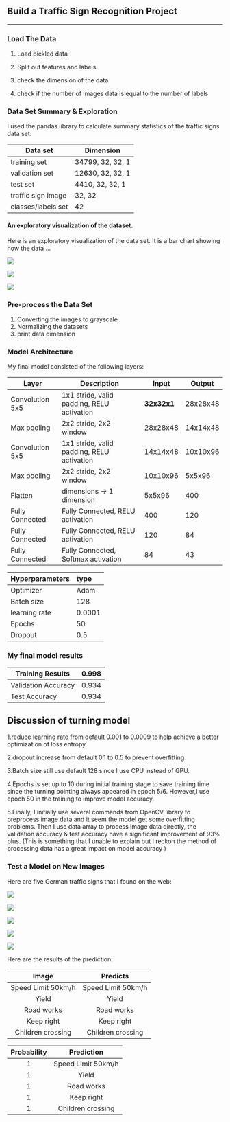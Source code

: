 ##  Build a Traffic Sign Recognition Project

---
### Load The Data

1. Load pickled data

2. Split out features and labels

3. check the dimension of the data

4. check if the number of images data is equal to the number of labels


### Data Set Summary & Exploration

I used the pandas library to calculate summary statistics of the traffic
signs data set:

| Data set           | Dimension        |
| ------------------ | ---------------- |
| training set       | 34799, 32, 32, 1 |
| validation set     | 12630, 32, 32, 1 |
| test set           | 4410, 32, 32, 1  |
| traffic sign image | 32, 32           |
| classes/labels set | 42               |



####  An exploratory visualization of the dataset.

Here is an exploratory visualization of the data set. It is a bar chart showing how the data ...

![](https://raw.githubusercontent.com/aaron7yi/CarND-Traffic-Sign-Classifier-Project2/master/barchart.png)



![](https://raw.githubusercontent.com/aaron7yi/CarND-Traffic-Sign-Classifier-Project2/master/barchart2.png)

![](https://raw.githubusercontent.com/aaron7yi/CarND-Traffic-Sign-Classifier-Project2/master/barchart3.png)



### Pre-process the Data Set 

1. Converting the images to grayscale
2. Normalizing the datasets
3. print data dimension 


### Model Architecture

My final model consisted of the following layers:

| Layer           | Description                                | Input       | Output   |
| --------------- | ------------------------------------------ | ----------- | -------- |
| Convolution 5x5 | 1x1 stride, valid padding, RELU activation | **32x32x1** | 28x28x48 |
| Max pooling     | 2x2 stride, 2x2 window                     | 28x28x48    | 14x14x48 |
| Convolution 5x5 | 1x1 stride, valid padding, RELU activation | 14x14x48    | 10x10x96 |
| Max pooling     | 2x2 stride, 2x2 window                     | 10x10x96    | 5x5x96   |
| Flatten         | dimensions -> 1 dimension                  | 5x5x96      | 400      |
| Fully Connected | Fully Connected, RELU activation           | 400         | 120      |
| Fully Connected | Fully Connected, RELU activation           | 120         | 84       |
| Fully Connected | Fully Connected, Softmax  activation       | 84          | 43       |



| Hyperparameters | type   |
| :-------------- | :----- |
| Optimizer       | Adam   |
| Batch size      | 128    |
| learning rate   | 0.0001 |
| Epochs          | 50     |
| Dropout         | 0.5    |

### My final model results

| Training Results    | 0.998 |
| ------------------- | ----- |
| Validation Accuracy | 0.934 |
| Test Accuracy       | 0.934 |

## Discussion of turning model

1.reduce learning rate from default 0.001 to 0.0009 to help achieve a better optimization of loss entropy.

2.dropout increase from default 0.1 to 0.5 to prevent overfitting

3.Batch size still use default  128 since I use CPU instead of GPU.

4.Epochs is set up to 10 during initial training stage to save training time since the turning pointing always appeared in epoch 5/6. However,I use epoch 50 in the training to improve model accuracy.

5.Finally, I initially use several commands from OpenCV library to preprocess image data and it seem the model get some overfitting problems. Then I use data array to process image data directly, the validation accuracy & test accuracy have a significant improvement of 93% plus. (This is something that I unable to explain but I reckon the method of processing data has a great impact on model accuracy )




### Test a Model on New Images

Here are five German traffic signs that I found on the web:

![](https://raw.githubusercontent.com/aaron7yi/CarND-Traffic-Sign-Classifier-Project2/master/11.png)

![](https://raw.githubusercontent.com/aaron7yi/CarND-Traffic-Sign-Classifier-Project2/master/22.png)

![](https://raw.githubusercontent.com/aaron7yi/CarND-Traffic-Sign-Classifier-Project2/master/33.png)

![](https://raw.githubusercontent.com/aaron7yi/CarND-Traffic-Sign-Classifier-Project2/master/44.png)

![](https://raw.githubusercontent.com/aaron7yi/CarND-Traffic-Sign-Classifier-Project2/master/55.png)



Here are the results of the prediction:

|       Image        |      Predicts      |
| :----------------: | :----------------: |
| Speed Limit 50km/h | Speed Limit 50km/h |
|       Yield        |       Yield        |
|     Road works     |     Road works     |
|     Keep right     |     Keep right     |
| Children crossing  | Children crossing  |



| Probability |     Prediction     |
| :---------: | :----------------: |
|      1      | Speed Limit 50km/h |
|      1      |       Yield        |
|      1      |     Road works     |
|      1      |     Keep right     |
|      1      | Children crossing  |

#### 